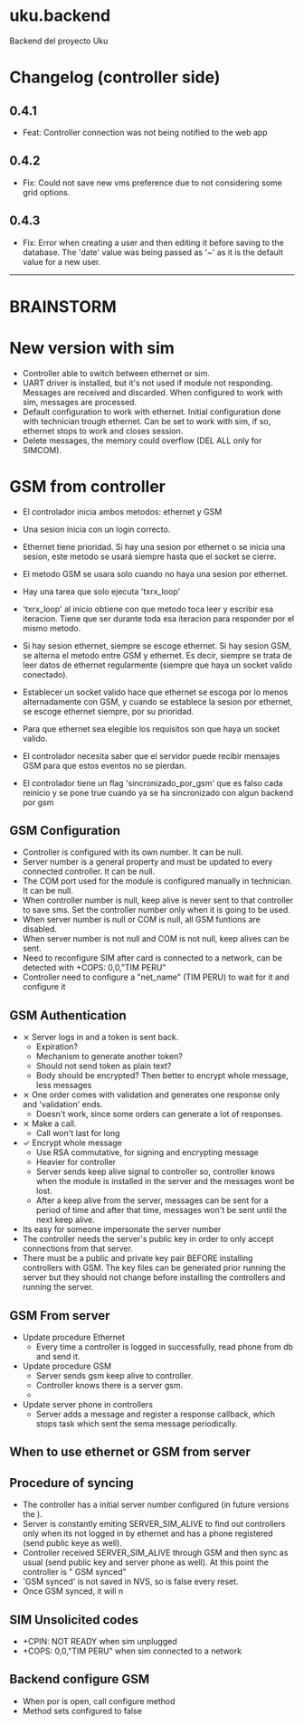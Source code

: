 # uku.backend

Backend del proyecto Uku

# Changelog (controller side)

## 0.4.1

- Feat: Controller connection was not being notified to the web app

## 0.4.2

- Fix: Could not save new vms preference due to not considering some grid options.

## 0.4.3

- Fix: Error when creating a user and then editing it before saving to the database. The 'date' value was being passed as '~' as it is the default value for a new user.

---

# BRAINSTORM

# New version with sim

- Controller able to switch between ethernet or sim.
- UART driver is installed, but it's not used if module not responding. Messages are received and discarded. When configured to work with sim, messages are processed.
- Default configuration to work with ethernet. Initial configuration done with technician trough ethernet. Can be set to work with sim, if so, ethernet stops to work and closes session.
- Delete messages, the memory could overflow (DEL ALL only for SIMCOM).

# GSM from controller

- El controlador inicia ambos metodos: ethernet y GSM
- Una sesion inicia con un login correcto.
- Ethernet tiene prioridad. Si hay una sesion por ethernet o se inicia una sesion, este metodo se usará siempre hasta que el socket se cierre.
- El metodo GSM se usara solo cuando no haya una sesion por ethernet.

- Hay una tarea que solo ejecuta 'txrx_loop'
- 'txrx_loop' al inicio obtiene con que metodo toca leer y escribir esa iteracion. Tiene que ser durante toda esa iteracion para responder
  por el mismo metodo.
- Si hay sesion ethernet, siempre se escoge ethernet. Si hay sesion GSM, se alterna el metodo entre GSM y ethernet. Es decir, siempre
  se trata de leer datos de ethernet regularmente (siempre que haya un socket valido conectado).
- Establecer un socket valido hace que ethernet se escoga por lo menos alternadamente con GSM, y cuando se establece la sesion por ethernet,
  se escoge ethernet siempre, por su prioridad.
- Para que ethernet sea elegible los requisitos son que haya un socket valido.
- El controlador necesita saber que el servidor puede recibir mensajes GSM para que estos eventos no se pierdan.
- El controlador tiene un flag 'sincronizado_por_gsm' que es falso cada reinicio y se pone true cuando ya se ha sincronizado con algun backend por gsm

## GSM Configuration

- Controller is configured with its own number. It can be null.
- Server number is a general property and must be updated to every connected controller. It can be null.
- The COM port used for the module is configured manually in technician. It can be null.
- When controller number is null, keep alive is never sent to that controller to save sms. Set the controller number only when it is going to be used.
- When server number is null or COM is null, all GSM funtions are disabled.
- When server number is not null and COM is not null, keep alives can be sent.
- Need to reconfigure SIM after card is connected to a network, can be detected with +COPS: 0,0,"TIM PERU"
- Controller need to configure a "net_name" (TIM PERU) to wait for it and configure it

## GSM Authentication

- ⨯ Server logs in and a token is sent back.
  - Expiration?
  - Mechanism to generate another token?
  - Should not send token as plain text?
  - Body should be encrypted? Then better to encrypt whole message, less messages
- ⨯ One order comes with validation and generates one response only and 'validation' ends.
  - Doesn't work, since some orders can generate a lot of responses.
- ⨯ Make a call.
  - Call won't last for long
- ✓ Encrypt whole message
  - Use RSA commutative, for signing and encrypting message
  - Heavier for controller
  - Server sends keep alive signal to controller so, controller knows when the module is installed in the server and the messages wont be lost.
  - After a keep alive from the server, messages can be sent for a period of time and after that time, messages won't be sent until the next keep alive.
- Its easy for someone impersonate the server number
- The controller needs the server's public key in order to only accept connections from that server.
- There must be a public and private key pair BEFORE installing controllers with GSM. The key files can be generated prior running the server but they should not change before installing the controllers and running the server.

## GSM From server

- Update procedure Ethernet
  - Every time a controller is logged in successfully, read phone from db and send it.
- Update procedure GSM
  - Server sends gsm keep alive to controller.
  - Controller knows there is a server gsm.
  -
- Update server phone in controllers
  - Server adds a message and register a response callback, which stops task which sent the sema message periodically.

## When to use ethernet or GSM from server

## Procedure of syncing

- The controller has a initial server number configured (in future versions the ).
- Server is constantly emiting SERVER_SIM_ALIVE to find out controllers only when its not logged in by ethernet and has a phone registered (send public keye as well).
- Controller received SERVER_SIM_ALIVE through GSM and then sync as usual (send public key and server phone as well). At this point the controller is " GSM synced"
- 'GSM synced' is not saved in NVS, so is false every reset.
- Once GSM synced, it will n

## SIM Unsolicited codes

- +CPIN: NOT READY when sim unplugged
- +COPS: 0,0,"TIM PERU" when sim connected to a network

## Backend configure GSM

- When por is open, call configure method
- Method sets configured to false
